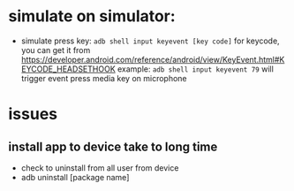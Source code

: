 # simulate on simulator:
 - simulate press key:
 ```adb shell input keyevent [key code]```
 for keycode, you can get it from https://developer.android.com/reference/android/view/KeyEvent.html#KEYCODE_HEADSETHOOK
 example: ```adb shell input keyevent 79``` will trigger event press media key on microphone
# issues
 ## install app to device take to long time
 - check to uninstall from all user from device
 - adb uninstall [package name]
